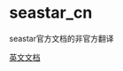 # seastar_cn
seastar官方文档的非官方翻译

[英文文档](https://github.com/scylladb/seastar/blob/master/doc/tutorial.md)

